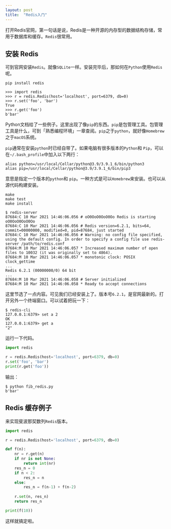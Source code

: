 ```yaml
---
layout: post
title:  "Redis入门"
---
```


打开Redis官网，第一句话是说，Redis是一种开源的内存型的数据结构存储，常用于数据库和缓存。`Redis`很常用。

## 安装 Redis

可到官网安装`Redis`。就像`SQLite`一样。安装完毕后，那如何在`Python`使用`Redis`呢。

```shell
pip install redis
```

```shell
>>> import redis
>>> r = redis.Redis(host='localhost', port=6379, db=0)
>>> r.set('foo', 'bar')
True
>>> r.get('foo')
b'bar'
```

Python文档给了一些例子。这里出现了像`pip`的东西。`pip`是包管理工具。包管理工具是什么，可到「熟悉编程环境」一章查阅。`pip`之于`python`，就好像`Homebrew`之于`macOS`系统。

`pip`通常在安装`python`时已经自带了。如果电脑有很多版本的`Python`和 `Pip`，可以在`~/.bash_profile`中加入以下两行：

```shell
alias python=/usr/local/Cellar/python@3.9/3.9.1_6/bin/python3
alias pip=/usr/local/Cellar/python@3.9/3.9.1_6/bin/pip3
```

意思是指定一个版本的`python`和 `pip`。一种方式是可以`Homebrew`来安装。也可以从源代码构建安装。

```shell
make
make test
make install
```

```shell
$ redis-server
87684:C 10 Mar 2021 14:46:06.056 # oO0OoO0OoO0Oo Redis is starting oO0OoO0OoO0Oo
87684:C 10 Mar 2021 14:46:06.056 # Redis version=6.2.1, bits=64, commit=00000000, modified=0, pid=87684, just started
87684:C 10 Mar 2021 14:46:06.056 # Warning: no config file specified, using the default config. In order to specify a config file use redis-server /path/to/redis.conf
87684:M 10 Mar 2021 14:46:06.057 * Increased maximum number of open files to 10032 (it was originally set to 4864).
87684:M 10 Mar 2021 14:46:06.057 * monotonic clock: POSIX clock_gettime
...
Redis 6.2.1 (00000000/0) 64 bit
...
87684:M 10 Mar 2021 14:46:06.058 # Server initialized
87684:M 10 Mar 2021 14:46:06.058 * Ready to accept connections
```

这里节选了一点内容。可见我们已经安装上了。版本号`6.2.1`，是官网最新的。打开另外一个终端窗口。可以试着把玩一下：
```shell
$ redis-cli
127.0.0.1:6379> set a 2
OK
127.0.0.1:6379> get a
"2"
```

运行一下代码。

```python
import redis

r = redis.Redis(host='localhost', port=6379, db=0)
r.set('foo', 'bar')
print(r.get('foo'))
```

输出：

```shell
$ python fib_redis.py
b'bar'
```

## Redis 缓存例子

来实现斐波那契数列`Redis`版本。

```python
import redis

r = redis.Redis(host='localhost', port=6379, db=0)

def f(n):
    nr = r.get(n)
    if nr is not None:
        return int(nr)
    res_n = 0
    if n < 2:
        res_n = n
    else:
        res_n = f(n-1) + f(n-2)
    
    r.set(n, res_n)
    return res_n

print(f(10))
```

这样就搞定啦。

